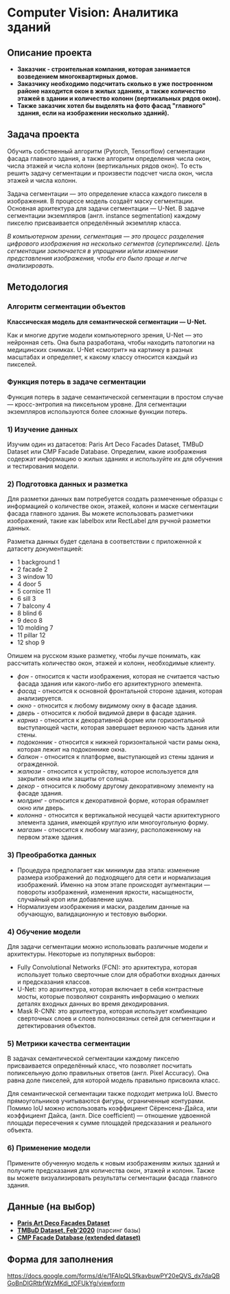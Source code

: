 # Computer Vision: Аналитика зданий

## Описание проекта
* **Заказчик - строительная компания, которая занимается возведением многоквартирных домов.**
* **Заказчику необходимо подсчитать сколько в уже построенном районе находится окон в жилых зданиях, а также количество этажей в здании и количество колонн (вертикальных рядов окон).**
* **Также заказчик хотел бы выделять на фото фасад "главного" здания, если на изображении несколько зданий).**

## Задача проекта

Обучить собственный алгоритм (Pytorch, Tensorflow) сегментации фасада главного здания, а также алгоритм определения числа окон, числа этажей и числа колонн (вертикальных рядов окон). То есть решить задачу сегментации и произвести подсчет числа окон, числа этажей и числа колонн. 

Задача сегментации — это определение класса каждого пикселя в изображения. В процессе модель создаёт маску сегментации. Основная архитектура для задачи сегментации — U-Net. В задаче сегментации экземпляров (англ. instance segmentation) каждому пикселю присваивается определённый экземпляр класса. 

*В компьютерном зрении, сегментация — это процесс разделения цифрового изображения на несколько сегментов (суперпиксели). Цель сегментации заключается в упрощении и/или изменении представления изображения, чтобы его было проще и легче анализировать.*

## Методология

### Алгоритм сегментации объектов

**Классическая модель для семантической сегментации — U-Net.**

Как и многие другие модели компьютерного зрения, U-Net — это нейронная сеть. Она была разработана, чтобы находить патологии на медицинских снимках. U-Net «смотрит» на картинку в разных масштабах и определяет, к какому классу относится каждый из пикселей.

### Функция потерь в задаче сегментации
Функция потерь в задаче семантической сегментации в простом случае — кросс-энтропия на пиксельном уровне. Для сегментации экземпляров используются более сложные функции потерь.

### 1) Изучениe данных
Изучим один из датасетов: Paris Art Deco Facades Dataset, TMBuD Dataset или CMP Facade Database. Определим, какие изображения содержат информацию о жилых зданиях и используйте их для обучения и тестирования модели.

### 2) Подготовка данных и разметка
Для разметки данных вам потребуется создать размеченные образцы с информацией о количестве окон, этажей, колонн и маске сегментации фасада главного здания. Вы можете использовать разметчики изображений, такие как labelbox или RectLabel для ручной разметки данных.

Разметка данных будет сделана в соответствии с приложенной к датасету документацией:
* 1 background 1
* 2 facade 2
* 3 window 10
* 4 door 5
* 5 cornice 11
* 6 sill 3
* 7 balcony 4
* 8 blind 6
* 9 deco 8
* 10 molding 7
* 11 pillar 12
* 12 shop 9

Опишем на русском языке разметку, чтобы лучше понимать, как рассчитать количество окон, этажей и колонн, необходимые клиенту.

* *фон* - относится к части изображения, которая не считается частью фасада здания или какого-либо его архитектурного элемента.
* *фасад* - относится к основной фронтальной стороне здания, которая анализируется.
* *окно* - относится к любому видимому окну в фасаде здания.
* *дверь* - относится к любой видимой двери в фасаде здания.
* *карниз* - относится к декоративной форме или горизонтальной выступающей части, которая завершает верхнюю часть здания или стены.
* *подоконник* - относится к нижней горизонтальной части рамы окна, которая лежит на подоконнике окна.
* *балкон* - относится к платформе, выступающей из стены здания и огражденной.
* *жалюзи* - относится к устройству, которое используется для закрытия окна или защиты от солнца.
* *декор* - относится к любому другому декоративному элементу на фасаде здания.
* *молдинг* - относится к декоративной форме, которая обрамляет окно или дверь.
* *колонна* - относится к вертикальной несущей части архитектурного элемента здания, имеющей круглую или многоугольную форму.
* *магазин* - относится к любому магазину, расположенному на первом этаже здания.

### 3) Преобработка данных
* Процедура предполагает как минимум два этапа: изменение размера изображений до подходящего для сети и нормализация изображений. Именно на этом этапе происходят аугментации — повороты изображений, изменения яркости, насыщености, случайный кроп или добавление шума. 
* Нормализуем изображения и маски, разделим данные на обучающую, валидационную и тестовую выборки.

### 4) Обучение модели
Для задачи сегментации можно использовать различные модели и архитектуры. Некоторые из популярных выборов:

* Fully Convolutional Networks (FCN): это архитектура, которая использует только сверточные слои для обработки входных данных и предсказания классов.
* U-Net: это архитектура, которая включает в себя контрастные мосты, которые позволяют сохранять информацию о мелких деталях входных данных во время декодирования.
* Mask R-CNN: это архитектура, которая использует комбинацию сверточных слоев и слоев полносвязных сетей для сегментации и детектирования объектов.

### 5) Метрики качества сегментации
В задачах семантической сегментации каждому пикселю присваивается определённый класс, что позволяет посчитать попиксельную долю правильных ответов (англ. Pixel Accuracy). Она равна доле пикселей, для которой модель правильно присвоила класс. 

Для семантической сегментации также подходит метрика IoU. Вместо прямоугольников учитываются фигуры, ограниченные контурами.
Помимо IoU можно использовать коэффициент Сёренсена-Дайса, или коэффициент Дайса, (англ. Dice coefficient) — отношение удвоенной площади пересечения к сумме площадей предсказания и реального объекта.

### 6) Применение модели
Примените обученную модель к новым изображениям жилых зданий и получите предсказания для количества окон, этажей и колонн. Также вы можете визуализировать результаты сегментации фасада главного здания.

## Данные (на выбор)

* **[Paris Art Deco Facades Dataset](https://github.com/raghudeep/ParisArtDecoFacadesDataset/)**
* **[TMBuD Dataset, Feb'2020](https://github.com/CipiOrhei/TMBuD)** (парсинг базы)
* **[CMP Facade Database (extended dataset)](https://cmp.felk.cvut.cz/~tylecr1/facade/)**

## Форма для заполнения
https://docs.google.com/forms/d/e/1FAIpQLSfkavbuwPY20eQVS_dx7daQBGoBnDlGRtbfWzMKdi_tOFUkYg/viewform 

